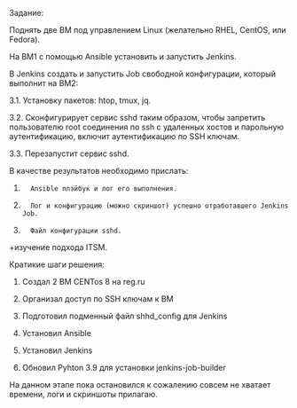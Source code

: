 Задание:

Поднять две ВМ под управлением Linux (желательно RHEL, CentOS, или Fedora).

На ВМ1 c помощью Ansible установить и запустить Jenkins.

В Jenkins создать и запустить Job свободной конфигурации, который выполнит на ВМ2:

3.1. Установку пакетов: htop, tmux, jq.

3.2.  Сконфигурирует сервис sshd таким образом, чтобы запретить пользователю root соединения по ssh с удаленных хостов и парольную аутентификацию, включит аутентификацию по SSH ключам.

3.3. Перезапустит сервис sshd.

В качестве результатов необходимо прислать:

1.       Ansible плэйбук и лог его выполнения.

2.       Лог и конфигурацию (можно скриншот) успешно отработавшего Jenkins Job.

3.       Файл конфигурации sshd.

+изучение подхода ITSM.



Кратикие шаги решения:

1) Создал 2 ВМ CENTos 8  на  reg.ru

2) Организал доступ по  SSH ключам к ВМ

3) Подготовил подменный файл  shhd_config для Jenkins

4) Установил Ansible

5) Установил Jenkins

6) Обновил Pyhton 3.9 для установки jenkins-job-builder

На данном этапе пока остановился к сожалению совсем не хватает времени, логи и скриншоты прилагаю.



